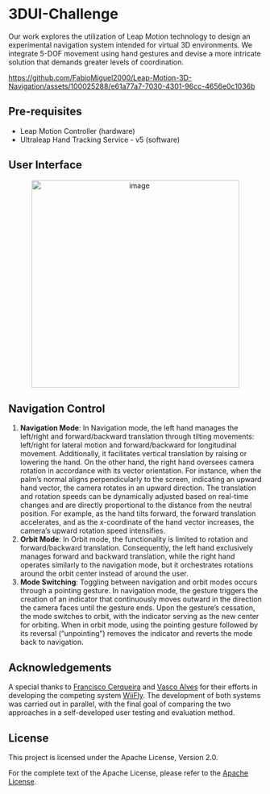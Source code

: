 # 3DUI-Challenge

Our work explores the utilization of Leap Motion technology to design an experimental navigation system intended for virtual 3D environments. We integrate 5-DOF movement using hand gestures and devise a more intricate solution that demands greater levels of coordination.

https://github.com/FabioMiguel2000/Leap-Motion-3D-Navigation/assets/100025288/e61a77a7-7030-4301-96cc-4656e0c1036b

## Pre-requisites
- Leap Motion Controller (hardware)
- Ultraleap Hand Tracking Service - v5 (software)

## User Interface

<p align="center">
   <img width="412" alt="image" src="https://github.com/FabioMiguel2000/blob/main/img/user_interface.png">
</p>


## Navigation Control

1) **Navigation Mode**: In Navigation mode, the left hand manages the left/right and forward/backward translation through tilting movements: left/right for lateral motion and forward/backward for longitudinal movement. Additionally, it facilitates vertical translation by raising or lowering the hand. On the other hand, the right hand oversees camera rotation in accordance with its vector orientation. For instance, when the palm’s normal aligns perpendicularly to the screen, indicating an upward hand vector, the camera rotates in an upward direction. The translation and rotation speeds can be dynamically adjusted based on real-time changes and are directly proportional to the distance from the neutral position. For example, as the hand tilts forward, the forward translation accelerates, and as the x-coordinate of the hand vector increases, the camera’s upward rotation speed intensifies.
2) **Orbit Mode**: In Orbit mode, the functionality is limited to rotation and forward/backward translation. Consequently, the left hand exclusively manages forward and backward translation, while the right hand operates similarly to the navigation mode, but it orchestrates rotations around the orbit center instead of around the user.
3) **Mode Switching**: Toggling between navigation and orbit modes occurs through a pointing gesture. In navigation mode, the gesture triggers the creation of an indicator that continuously moves outward in the direction the camera faces until the gesture ends. Upon the gesture’s cessation, the mode switches to orbit, with the indicator serving as the new center for orbiting. When in orbit mode, using the pointing gesture followed by
its reversal (“unpointing”) removes the indicator and reverts the mode back to navigation.

## Acknowledgements
A special thanks to [Francisco Cerqueira](https://github.com/xico2001pt) and [Vasco Alves](https://github.com/Vasco52) for their efforts in developing the competing system [WiiFly](https://github.com/xico2001pt/wiifly-3d-navigation). The development of both systems was carried out in parallel, with the final goal of comparing the two approaches in a self-developed user testing and evaluation method.

## License 
This project is licensed under the Apache License, Version 2.0.

For the complete text of the Apache License, please refer to the [Apache License](https://github.com/FabioMiguel2000/Leap-Motion-3D-Navigation/blob/main/LICENSE).